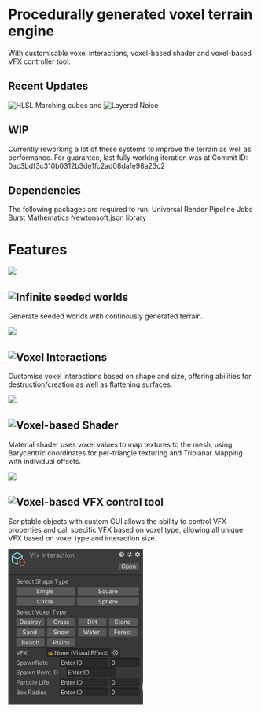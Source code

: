 # Procedurally generated voxel terrain engine
With customisable voxel interactions, voxel-based shader and voxel-based VFX controller tool.

## Recent Updates
![HLSL Marching cubes](https://github.com/Banananaman91/UnityVoxel/blob/main/Assets/Scripts/VoxelTerrain/MMesh/MarchingCubes.compute) and ![Layered Noise](https://github.com/Banananaman91/UnityVoxel/blob/main/Assets/Scripts/VoxelTerrain/MMesh/NoiseGenerator.compute)

## WIP
Currently reworking a lot of these systems to improve the terrain as well as performance.
For guarantee, last fully working iteration was at
Commit ID: 0ac3bdf3c310b0312b3de1fc2ad08dafe98a23c2

## Dependencies
The following packages are required to run:
Universal Render Pipeline
Jobs
Burst
Mathematics
Newtonsoft.json library

# Features

![](VoxelWorld.gif)

## ![Infinite seeded worlds](https://github.com/Banananaman91/UnityVoxel/blob/main/Assets/Scripts/VoxelTerrain/Engine/VoxelEngine.cs)
Generate seeded worlds with continously generated terrain.

![](VoxelGenerating.gif)

## ![Voxel Interactions](https://github.com/Banananaman91/UnityVoxel/blob/main/Assets/Scripts/VoxelTerrain/Mouse/VoxelInteraction.cs)
Customise voxel interactions based on shape and size, offering abilities for destruction/creation as well as flattening surfaces.

![](VoxelInteraction.gif)

## ![Voxel-based Shader]()
Material shader uses voxel values to map textures to the mesh, using Barycentric coordinates for per-triangle texturing and Triplanar Mapping with individual offsets.

![](VoxelShader.gif)

## ![Voxel-based VFX control tool](https://github.com/Banananaman91/UnityVoxel/blob/main/Assets/Editor/VfxInteractGui.cs)
Scriptable objects with custom GUI allows the ability to control VFX properties and call specific VFX based on voxel type, allowing all unique VFX based on voxel type and interaction size.

![](https://raw.githubusercontent.com/Banananaman91/UnityVoxel/main/VFXInteraction.PNG)
